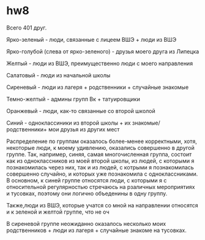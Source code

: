 # hw8

Всего 401 друг.

Ярко-зеленый - люди, связанные с лицеем ВШЭ + люди из ВШЭ 


Ярко-голубой (слева от ярко-зеленого) - друзья моего друга из Липецка

Желтый - люди из ВШЭ, преимущественно люди с моего направления

Салатовый - люди из начальной школы 

Сиреневый - люди из лагеря + родственники + случайные знакомые

Темно-желтый - админы групп Вк + татуировщики

Оранжевый - люди, как-то связанные со второй школой

Синий - одноклассиники из второй школы + их знакомые/родственники+ мои друзья из других мест

Распределение по группам оказалось более-менее корректными, хотя, некоторые люди, к моему удивлению, оказались совершенно в другой группе. Так, например, синяя, самая многочисленная группа, состоит как из одноклассников из моей второй школы, из людей, с которыми я познакомилась через них, так и из людей, с котрыми я познакомилась совершенно случайно, и которых уже познакомила с одноклассниками. В основном, к синей группе относятся люди, с которыми я с относительной регулярностью стречаюсь на рзаличных мероприятиях и тусовках, поэтому они логично объеденины в одну группу. 

Также,люди из ВШЭ, которые учатся со мной на направлении относятся и к зеленой и желтой группе, что не оч

В сиреневой группе неожиданно оказалось несколько моих родственников + люди из лагеря + случайные знакоме на тусовках.

